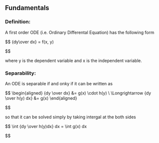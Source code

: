 ## Fundamentals

### Definition:

A first order ODE (i.e. Ordinary Differental Equation) has the following form

$$
{dy\over dx} = f(x, y)

$$

where y is the dependent variable and x is the independent variable.

### Separability:

An ODE is separable if and onky if it can be written as

$$
\begin{aligned}
{dy \over dx} &= g(x) \cdot h(y) \\
\Longrightarrow {dy \over h(y) dx} &= g(x)
\end{aligned}

$$

so that it can be solved simply by taking intergal at the both sides

$$
\int {dy \over h(y)dx} dx = \int g(x) dx

$$
